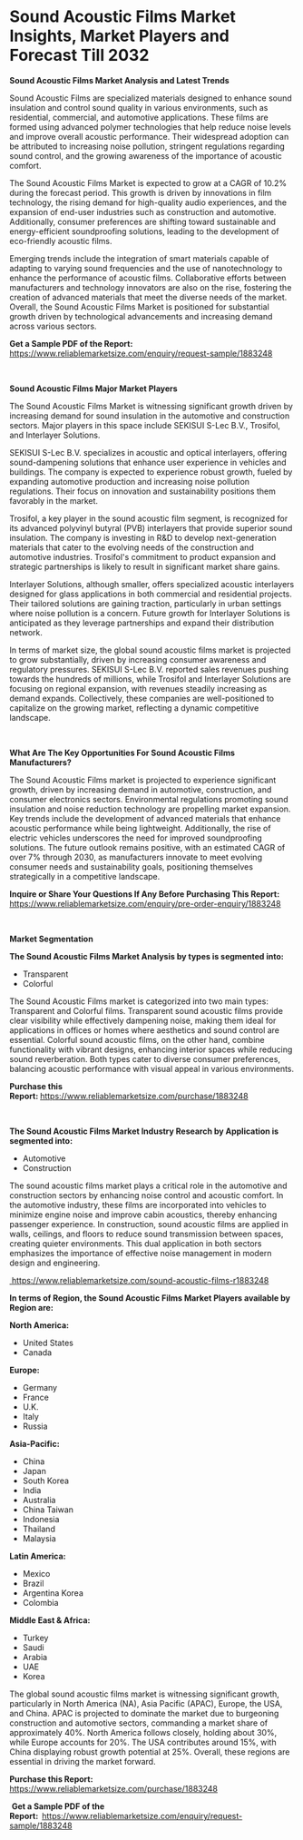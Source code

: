 <p><h1>Sound Acoustic Films Market Insights, Market Players and Forecast Till 2032</h1></p><p><strong>Sound Acoustic Films Market Analysis and Latest Trends</strong></p>
<p><p>Sound Acoustic Films are specialized materials designed to enhance sound insulation and control sound quality in various environments, such as residential, commercial, and automotive applications. These films are formed using advanced polymer technologies that help reduce noise levels and improve overall acoustic performance. Their widespread adoption can be attributed to increasing noise pollution, stringent regulations regarding sound control, and the growing awareness of the importance of acoustic comfort.</p><p>The Sound Acoustic Films Market is expected to grow at a CAGR of 10.2% during the forecast period. This growth is driven by innovations in film technology, the rising demand for high-quality audio experiences, and the expansion of end-user industries such as construction and automotive. Additionally, consumer preferences are shifting toward sustainable and energy-efficient soundproofing solutions, leading to the development of eco-friendly acoustic films.</p><p>Emerging trends include the integration of smart materials capable of adapting to varying sound frequencies and the use of nanotechnology to enhance the performance of acoustic films. Collaborative efforts between manufacturers and technology innovators are also on the rise, fostering the creation of advanced materials that meet the diverse needs of the market. Overall, the Sound Acoustic Films Market is positioned for substantial growth driven by technological advancements and increasing demand across various sectors.</p></p>
<p><strong>Get a Sample PDF of the Report:&nbsp;</strong> <a href="https://www.reliablemarketsize.com/enquiry/request-sample/1883248?utm_campaign=2930&utm_medium=2&utm_source=Github&utm_content=ia&utm_term=14042025&utm_id=sound-acoustic-films">https://www.reliablemarketsize.com/enquiry/request-sample/1883248</a></p>
<p>&nbsp;</p>
<p><strong>Sound Acoustic Films Major Market Players</strong></p>
<p><p>The Sound Acoustic Films Market is witnessing significant growth driven by increasing demand for sound insulation in the automotive and construction sectors. Major players in this space include SEKISUI S-Lec B.V., Trosifol, and Interlayer Solutions.</p><p>SEKISUI S-Lec B.V. specializes in acoustic and optical interlayers, offering sound-dampening solutions that enhance user experience in vehicles and buildings. The company is expected to experience robust growth, fueled by expanding automotive production and increasing noise pollution regulations. Their focus on innovation and sustainability positions them favorably in the market.</p><p>Trosifol, a key player in the sound acoustic film segment, is recognized for its advanced polyvinyl butyral (PVB) interlayers that provide superior sound insulation. The company is investing in R&D to develop next-generation materials that cater to the evolving needs of the construction and automotive industries. Trosifol's commitment to product expansion and strategic partnerships is likely to result in significant market share gains.</p><p>Interlayer Solutions, although smaller, offers specialized acoustic interlayers designed for glass applications in both commercial and residential projects. Their tailored solutions are gaining traction, particularly in urban settings where noise pollution is a concern. Future growth for Interlayer Solutions is anticipated as they leverage partnerships and expand their distribution network.</p><p>In terms of market size, the global sound acoustic films market is projected to grow substantially, driven by increasing consumer awareness and regulatory pressures. SEKISUI S-Lec B.V. reported sales revenues pushing towards the hundreds of millions, while Trosifol and Interlayer Solutions are focusing on regional expansion, with revenues steadily increasing as demand expands. Collectively, these companies are well-positioned to capitalize on the growing market, reflecting a dynamic competitive landscape.</p></p>
<p>&nbsp;</p>
<p><strong>What Are The Key Opportunities For Sound Acoustic Films Manufacturers?</strong></p>
<p><p>The Sound Acoustic Films market is projected to experience significant growth, driven by increasing demand in automotive, construction, and consumer electronics sectors. Environmental regulations promoting sound insulation and noise reduction technology are propelling market expansion. Key trends include the development of advanced materials that enhance acoustic performance while being lightweight. Additionally, the rise of electric vehicles underscores the need for improved soundproofing solutions. The future outlook remains positive, with an estimated CAGR of over 7% through 2030, as manufacturers innovate to meet evolving consumer needs and sustainability goals, positioning themselves strategically in a competitive landscape.</p></p>
<p><strong>Inquire or Share Your Questions If Any Before Purchasing This Report:</strong> <a href="https://www.reliablemarketsize.com/enquiry/pre-order-enquiry/1883248?utm_campaign=2930&utm_medium=2&utm_source=Github&utm_content=ia&utm_term=14042025&utm_id=sound-acoustic-films">https://www.reliablemarketsize.com/enquiry/pre-order-enquiry/1883248</a></p>
<p>&nbsp;</p>
<p><strong>Market Segmentation</strong></p>
<p><strong>The Sound Acoustic Films Market Analysis by types is segmented into:</strong></p>
<p><ul><li>Transparent</li><li>Colorful</li></ul></p>
<p><p>The Sound Acoustic Films market is categorized into two main types: Transparent and Colorful films. Transparent sound acoustic films provide clear visibility while effectively dampening noise, making them ideal for applications in offices or homes where aesthetics and sound control are essential. Colorful sound acoustic films, on the other hand, combine functionality with vibrant designs, enhancing interior spaces while reducing sound reverberation. Both types cater to diverse consumer preferences, balancing acoustic performance with visual appeal in various environments.</p></p>
<p><strong>Purchase this Report:&nbsp;</strong><a href="https://www.reliablemarketsize.com/purchase/1883248?utm_campaign=2930&utm_medium=2&utm_source=Github&utm_content=ia&utm_term=14042025&utm_id=sound-acoustic-films">https://www.reliablemarketsize.com/purchase/1883248</a></p>
<p>&nbsp;</p>
<p><strong>The Sound Acoustic Films Market Industry Research by Application is segmented into:</strong></p>
<p><ul><li>Automotive</li><li>Construction</li></ul></p>
<p><p>The sound acoustic films market plays a critical role in the automotive and construction sectors by enhancing noise control and acoustic comfort. In the automotive industry, these films are incorporated into vehicles to minimize engine noise and improve cabin acoustics, thereby enhancing passenger experience. In construction, sound acoustic films are applied in walls, ceilings, and floors to reduce sound transmission between spaces, creating quieter environments. This dual application in both sectors emphasizes the importance of effective noise management in modern design and engineering.</p></p>
<p><a href="https://www.reliablemarketsize.com/sound-acoustic-films-r1883248?utm_campaign=2930&utm_medium=2&utm_source=Github&utm_content=ia&utm_term=14042025&utm_id=sound-acoustic-films">&nbsp;https://www.reliablemarketsize.com/sound-acoustic-films-r1883248</a></p>
<p><strong>In terms of Region, the Sound Acoustic Films Market Players available by Region are:</strong></p>
<p>
    <p> <strong> North America: </strong>
        <ul>
            <li>United States</li>
            <li>Canada</li>
        </ul>
        </p> 
    <p> <strong> Europe: </strong>
        <ul>
            <li>Germany</li>
            <li>France</li>
            <li>U.K.</li>
            <li>Italy</li>
            <li>Russia</li>
        </ul>
        </p> 
    <p> <strong> Asia-Pacific: </strong>
        <ul>
            <li>China</li>
            <li>Japan</li>
            <li>South Korea</li>
            <li>India</li>
            <li>Australia</li>
            <li>China Taiwan</li>
            <li>Indonesia</li>
            <li>Thailand</li>
            <li>Malaysia</li>
        </ul>
        </p> 
    <p> <strong> Latin America: </strong>
        <ul>
            <li>Mexico</li>
            <li>Brazil</li>
            <li>Argentina Korea</li>
            <li>Colombia</li>
        </ul>
        </p> 
    <p> <strong> Middle East & Africa: </strong>
        <ul>
            <li>Turkey</li>
            <li>Saudi</li>
            <li>Arabia</li>
            <li>UAE</li>
            <li>Korea</li>
        </ul>
    </p>
    </p>
<p><p>The global sound acoustic films market is witnessing significant growth, particularly in North America (NA), Asia Pacific (APAC), Europe, the USA, and China. APAC is projected to dominate the market due to burgeoning construction and automotive sectors, commanding a market share of approximately 40%. North America follows closely, holding about 30%, while Europe accounts for 20%. The USA contributes around 15%, with China displaying robust growth potential at 25%. Overall, these regions are essential in driving the market forward.</p></p>
<p><strong>Purchase this Report: </strong><a href="https://www.reliablemarketsize.com/purchase/1883248?utm_campaign=2930&utm_medium=2&utm_source=Github&utm_content=ia&utm_term=14042025&utm_id=sound-acoustic-films">https://www.reliablemarketsize.com/purchase/1883248</a></p>
<p>&nbsp;<strong>Get a Sample PDF of the Report:&nbsp;&nbsp;</strong><a href="https://www.reliablemarketsize.com/enquiry/request-sample/1883248?utm_campaign=2930&utm_medium=2&utm_source=Github&utm_content=ia&utm_term=14042025&utm_id=sound-acoustic-films">https://www.reliablemarketsize.com/enquiry/request-sample/1883248</a></p>
<p><strong></strong></p>
<p><p></p><p></p><p></p></p>